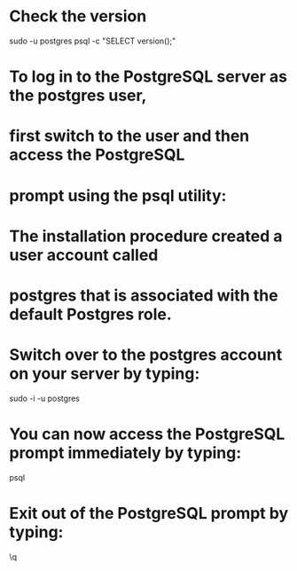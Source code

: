 
# Check the version

sudo -u postgres psql -c "SELECT version();"


# To log in to the PostgreSQL server as the postgres user,
# first switch to the user and then access the PostgreSQL 
# prompt using the psql utility:

# The installation procedure created a user account called 
# postgres that is associated with the default Postgres role.

# Switch over to the postgres account on your server by typing:

sudo -i -u postgres


# You can now access the PostgreSQL prompt immediately by typing:

psql

# Exit out of the PostgreSQL prompt by typing:

\q


